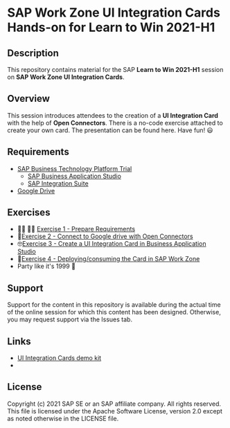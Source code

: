 # SAP Work Zone UI Integration Cards Hands-on for Learn to Win 2021-H1

## Description
This repository contains material for the SAP **Learn to Win 2021-H1** session on **SAP Work Zone UI Integration Cards**.

## Overview
This session introduces attendees to the creation of a **UI Integration Card** with the help of **Open Connectors**. There is a no-code exercise attached to create your own card. The presentation can be found here.
Have fun! :smiley:

## Requirements
* [SAP Business Technology Platform Trial](https://developers.sap.com/tutorials/hcp-create-trial-account.html)
   * [SAP Business Application Studio](https://blogs.sap.com/2020/03/06/sap-business-application-studio-trial-in-sap-cloud-platform-assigning-roles/)
   * [SAP Integration Suite](https://blogs.sap.com/2020/08/07/sap-cloud-platform-integration-suite-trial-is-now-available/)
* [Google Drive](https://www.google.com/intl/en_in/drive/)


## Exercises
* :man_technologist: :woman_technologist: [Exercise 1 - Prepare Requirements](/Exercise1/readme.md)
* :rocket:[Exercise 2 - Connect to Google drive with Open Connectors](/Exercise2/readme.md)
* :nerd_face:[Exercise 3 - Create a UI Integration Card in Business Application Studio](/Exercise3/readme.md)
* :tada:[Exercise 4 - Deploying/consuming the Card in SAP Work Zone](/ex1/readme.md)
* Party like it's 1999 :partying_face:

## Support
Support for the content in this repository is available during the actual time of the online session for which this content has been designed. Otherwise, you may request support via the Issues tab.

## Links
* [UI Integration Cards demo kit](https://sapui5.hana.ondemand.com/sdk/test-resources/sap/ui/integration/demokit/cardExplorer/index.html)
* []()

## License
Copyright (c) 2021 SAP SE or an SAP affiliate company. All rights reserved. This file is licensed under the Apache Software License, version 2.0 except as noted otherwise in the LICENSE file.
